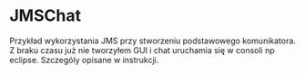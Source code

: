 # JMSChat
Przykład wykorzystania JMS przy stworzeniu podstawowego komunikatora. Z braku czasu już nie tworzyłem GUI i chat uruchamia się w
consoli np eclipse. Szczególy opisane w instrukcji.
